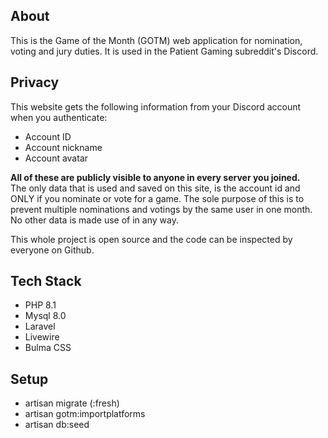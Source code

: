 ## About
This is the Game of the Month (GOTM) web application for nomination, voting and jury duties. It is used in the Patient Gaming subreddit's Discord.

## Privacy
This website gets the following information from your Discord account when you authenticate:
- Account ID
- Account nickname
- Account avatar

**All of these are publicly visible to anyone in every server you joined.**\
The only data that is used and saved on this site, is the account id and ONLY if you nominate or vote for a game. The sole purpose of this is to prevent multiple nominations and votings by the same user in one month.\
No other data is made use of in any way.

This whole project is open source and the code can be inspected by everyone on Github.

## Tech Stack
- PHP 8.1
- Mysql 8.0
- Laravel
- Livewire
- Bulma CSS

## Setup
- artisan migrate (:fresh)
- artisan gotm:importplatforms
- artisan db:seed
